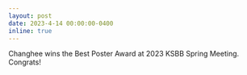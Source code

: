 ```yaml
---
layout: post
date: 2023-4-14 00:00:00-0400
inline: true
---
```


Changhee wins the Best Poster Award at 2023 KSBB Spring Meeting. Congrats!